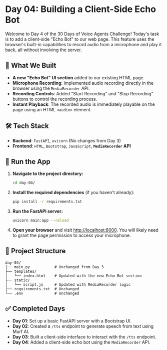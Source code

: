 # Day 04: Building a Client-Side Echo Bot

Welcome to Day 4 of the 30 Days of Voice Agents Challenge\! Today's task is to add a client-side "Echo Bot" to our web page. This feature uses the browser's built-in capabilities to record audio from a microphone and play it back, all without involving the server.

## 🧠 What We Built

  - **A new "Echo Bot" UI section** added to our existing HTML page.
  - **Microphone Recording**: Implemented audio recording directly in the browser using the `MediaRecorder` API.
  - **Recording Controls**: Added "Start Recording" and "Stop Recording" buttons to control the recording process.
  - **Instant Playback**: The recorded audio is immediately playable on the page using an HTML `<audio>` element.

## 🛠 Tech Stack

  - **Backend**: `FastAPI`, `uvicorn` (No changes from Day 3)
  - **Frontend**: `HTML`, `Bootstrap`, `JavaScript`, **`MediaRecorder` API**

## 🚀 Run the App

1.  **Navigate to the project directory:**
    ```bash
    cd day-04/
    ```
2.  **Install the required dependencies** (if you haven't already):
    ```bash
    pip install -r requirements.txt
    ```
3.  **Run the FastAPI server:**
    ```bash
    uvicorn main:app --reload
    ```
4.  **Open your browser** and visit [http://localhost:8000](https://www.google.com/search?q=http://localhost:8000). You will likely need to grant the page permission to access your microphone.

## 📂 Project Structure

```
day-04/
├── main.py           # Unchanged from Day 3
├── templates/
│   └── index.html    # Updated with the new Echo Bot section
├── static/
│   └── script.js     # Updated with MediaRecorder logic
├── requirements.txt  # Unchanged
└── .env              # Unchanged
```

## ✅ Completed Days

  - **Day 01**: Set up a basic FastAPI server with a Bootstrap UI.
  - **Day 02**: Created a `/tts` endpoint to generate speech from text using Murf AI.
  - **Day 03**: Built a client-side interface to interact with the `/tts` endpoint.
  - **Day 04**: Added a client-side echo bot using the `MediaRecorder` API.
